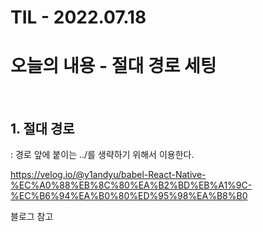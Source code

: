 # TIL - 2022.07.18

# 오늘의 내용 - 절대 경로 세팅

<br />

## 1. 절대 경로

: 경로 앞에 붙이는 ../를 생략하기 위해서 이용한다.

https://velog.io/@y1andyu/babel-React-Native-%EC%A0%88%EB%8C%80%EA%B2%BD%EB%A1%9C-%EC%B6%94%EA%B0%80%ED%95%98%EA%B8%B0

블로그 참고
